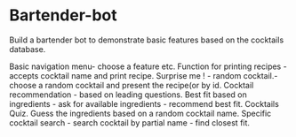 # Bartender-bot

Build a bartender bot to demonstrate basic features based on the cocktails database.

Basic navigation menu- choose a feature etc.
Function for printing  recipes - accepts cocktail name and print recipe.
Surprise me ! - random cocktail.- choose a random cocktail and present the recipe(or by id.
Cocktail recommendation - based on leading questions.
Best fit based on ingredients - ask for available ingredients - recommend best fit.
Cocktails Quiz. Guess the  ingredients based on a random cocktail name.
Specific cocktail search - search cocktail by partial name - find closest fit.
